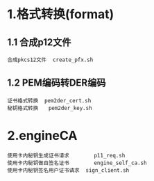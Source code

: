 
# 1.格式转换(format)
## 1.1 合成p12文件
	合成pkcs12文件	create_pfx.sh


## 1.2 PEM编码转DER编码
	证书格式转换	pem2der_cert.sh
	秘钥格式转换　　pem2der_key.sh


# 2.engineCA
	使用卡内秘钥生成证书请求		p11_req.sh
	使用卡内秘钥做自签名证书		engine_self_ca.sh
	使用卡内秘钥签名用户证书请求	sign_client.sh


